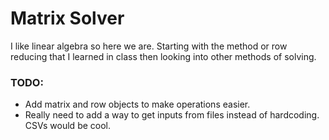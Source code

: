 # Matrix Solver
I like linear algebra so here we are. Starting with the method or row reducing that I learned in class then looking into other methods of solving.

### TODO:
- Add matrix and row objects to make operations easier.
- Really need to add a way to get inputs from files instead of hardcoding. CSVs would be cool.